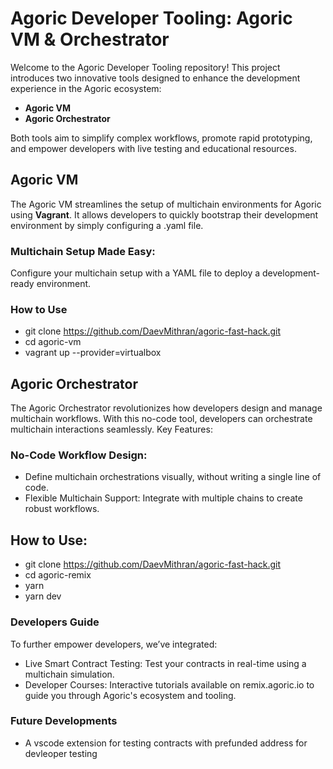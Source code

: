 # Agoric Developer Tooling: Agoric VM & Orchestrator

Welcome to the Agoric Developer Tooling repository! This project introduces two innovative tools designed to enhance the development experience in the Agoric ecosystem:

- **Agoric VM**
- **Agoric Orchestrator**

Both tools aim to simplify complex workflows, promote rapid prototyping, and empower developers with live testing and educational resources.

## Agoric VM

The Agoric VM streamlines the setup of multichain environments for Agoric using **Vagrant**. It allows developers to quickly bootstrap their development environment by simply configuring a .yaml file.

### Multichain Setup Made Easy:

Configure your multichain setup with a YAML file to deploy a development-ready environment.

### How to Use

- git clone https://github.com/DaevMithran/agoric-fast-hack.git
- cd agoric-vm
- vagrant up --provider=virtualbox

## Agoric Orchestrator

The Agoric Orchestrator revolutionizes how developers design and manage multichain workflows. With this no-code tool, developers can orchestrate multichain interactions seamlessly.
Key Features:

### No-Code Workflow Design:

- Define multichain orchestrations visually, without writing a single line of code.
- Flexible Multichain Support: Integrate with multiple chains to create robust workflows.

## How to Use:

- git clone https://github.com/DaevMithran/agoric-fast-hack.git
- cd agoric-remix
- yarn
- yarn dev

### Developers Guide

To further empower developers, we’ve integrated:

- Live Smart Contract Testing: Test your contracts in real-time using a multichain simulation.
- Developer Courses: Interactive tutorials available on remix.agoric.io to guide you through Agoric's ecosystem and tooling.

### Future Developments

- A vscode extension for testing contracts with prefunded address for devleoper testing
